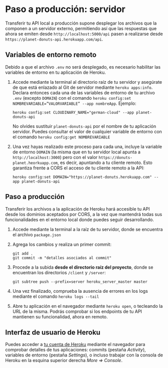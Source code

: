 

# Paso a producción: servidor

Transferir tu API local a producción supone desplegar los archivos que la componen a un servidor externo, permitiendo así que las respuestas que ahora se emiten desde `http://localhost:5000/api` pasen a realizarse desde `https://planet-donuts-api.herokuapp.com/api`.
       
## Variables de entorno remoto

Debido a que el archivo `.env` no será desplegado, es necesario habilitar las variables de entorno en tu aplicación de Heroku.

1. Accede mediante la terminal al directorio raíz de tu servidor y asegúrate de que está enlazado al Git de servidor mediante `heroku apps:info`. Declara entonces cada una de las variables de entorno de tu archivo `.env` (excepto `DOMAIN`) con el comando `heroku config:set NOMBREVARIABLE=”VALORVARIABLE” --app nombreApp`. Ejemplo:

       heroku config:set CLOUDINARY_NAME="german-cloud" --app planet-donuts-api
  
   No olvides sustituir `planet-donuts-api` por el nombre de tu aplicación servidor. Puedes consultar el valor de cualquier variable de entorno con el comando `heroku config:get NOMBREVARIABLE` 

2. Una vez hayas realizado este proceso para cada una, incluye la variable de entorno `DOMAIN` (la misma que en tu servidor local apunta a `http://localhost:3000`) pero con el valor `https://donuts-planet.heorkuapp.com`, es decir, apuntando a tu cliente remoto. Esto garantiza frente a CORS el acceso de tu cliente remoto a la API:

       heroku config:set DOMAIN="https://planet-donuts.herokuapp.com" --app planet-donuts-api


## Paso a producción

Transferir los archivos a la aplicación de Heroku hará accesible tu API desde los dominios aceptados por CORS, a la vez que mantendrá todas sus funcionalidades en el entorno local donde puedes seguir desarrollando.

1. Accede mediante la terminal a la raíz de tu servidor, donde se encuentra el archivo `package.json`
2. Agrega los cambios y realiza un primer commit:
       
       git add .
       git commit -m "detalles asociados al commit"

3. Procede a la subida **desde el directorio raíz del proyecto**, donde se encuentran los directorios `/client` y `/server`:
       
       git subtree push --prefix=server heroku_server_master master

4. Una vez finalizado, comprueba la ausencia de errores en los logs mediante el comando `heroku logs --tail`
5. Abre tu aplicación en el navegador mediante `heroku open`, o tecleando la URL de la misma. Podrás comprobar si los endpoints de tu API mantienen su funcionalidad, ahora en remoto.

## Interfaz de usuario de Heroku

Puedes acceder a [tu cuenta de Heroku](https://dashboard.heroku.com/apps) mediante el navegador para comprobar detalles de tus aplicaciones: commits (pestaña *Activity*), variables de entorno (pestaña *Settings*), o incluso trabajar con la consola de Heroku en la esquina superior derecha *More => Console*.
